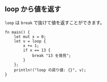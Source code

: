 ## loop から値を返す

`loop` は `break` で抜けて値を返すことができます。

```
fn main() {
    let mut x = 0;
    let v = loop {
        x += 1;
        if x == 13 {
            break "13 を発見";
        }
    };
    println!("loop の戻り値: {}", v);
}
```
